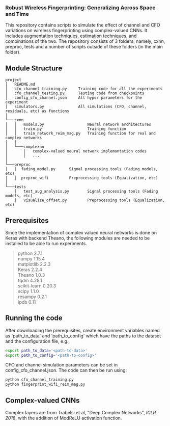 ### Robust Wireless Fingerprinting: Generalizing Across Space and Time #

This repository contains scripts to simulate the effect of channel and CFO variations on wireless fingerprinting using complex-valued CNNs. It includes augmentation techniques, estimation techniques, and combinations of the two. The repository consists of 3 folders; namely, cxnn, preproc, tests and a number of scripts outside of these folders (in the main folder). 

## Module Structure #

```
project
│   README.md
│   cfo_channel_training.py     Training code for all the experiments
│   cfo_channel_testing.py      Testing code from checkpoints
│   config_cfo_channel.json     All hyper parameters for the experiment
│   simulators.py               All simulations (CFO, channel, residuals, etc) as functions
│
└───cxnn
│   │   models.py                   Neural network architectures
│   │   train.py                    Training function
│   │   train_network_reim_mag.py   Training function for real and complex networks
│   │ 
│   └───complexnn
│       │   complex-valued neural network implemantation codes
│       │   ...
│   
└───preproc   
│   │  fading_model.py      Signal processing tools (Fading models, etc)   
│   │  preproc_wifi         Preprocessing tools (Equalization, etc)
│
└───tests
    │   test_aug_analysis.py        Signal processing tools (Fading models, etc)   
    │   visualize_offset.py         Preprocessing tools (Equalization, etc)   
```

## Prerequisites #

Since the implementation of complex valued neural networks is done on Keras with backend Theano, the following modules are needed to be installed to be able to run experiments.

> python                    2.7.1\
> numpy                     1.15.4\
> matplotlib                2.2.3\
> Keras                     2.2.4\
> Theano                    1.0.3\
> tqdm                      4.28.1\
> scikit-learn              0.20.3\
> scipy                     1.1.0\
> resampy                   0.2.1\
> ipdb                      0.11 

## Running the code #
After downloading the prerequisites, create environment variables named as 'path_to_data' and 'path_to_config' which have the paths to the dataset and the configuration file, e.g.,

```bash
export path_to_data='<path-to-data>'
export path_to_config='<path-to-config>'
```

CFO and channel simulation parameters can be set in config_cfo_channel.json. The code can then be run using: 


```bash
python cfo_channel_training.py
python fingerprint_wifi_reim_mag.py
```

## Complex-valued CNNs

Complex layers are from Trabelsi et al, "Deep Complex Networks", *ICLR 2018*, with the addition of ModReLU activation function.





